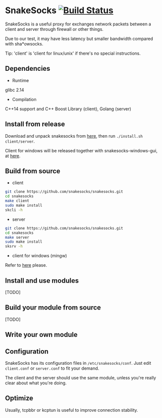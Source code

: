 # SnakeSocks [![Build Status](https://travis-ci.org/SnakeSocks/snakesocks.svg?branch=master)](https://travis-ci.org/SnakeSocks/snakesocks)

SnakeSocks is a useful proxy for exchanges network packets between a client and server through firewall or other things. 

Due to our test, it may have less latency but smaller bandwidth compared with sha*owsocks.

Tip: 'client' is 'client for linux/unix' if there's no special instructions.

## Dependencies

- Runtime

glibc 2.14

- Compilation

C++14 support and C++ Boost Library (client), Golang (server)

## Install from release

Download and unpack snakesocks from [here](https://github.com/snakesocks/snakesocks/releases), then run `./install.sh client/server`.

Client for windows will be released together with snakesocks-windows-gui, at [here](https://github.com/snakesocks/snakesocks-windows).

## Build from source

- client

```sh
git clone https://github.com/snakesocks/snakesocks.git
cd snakesocks
make client
sudo make install
skcli -h
```

- server

```sh
git clone https://github.com/snakesocks/snakesocks.git
cd snakesocks
make server
sudo make install
sksrv -h
```

- client for windows (mingw)

Refer to [here](https://github.com/snakesocks/snakesocks-windows) please.

## Install and use modules

[TODO]

## Build your module from source

[TODO]

## Write your own module

## Configuration

SnakeSocks has its configuration files in `/etc/snakesocks/conf`. Just edit `client.conf` or `server.conf` to fit your demand.

The client and the server should use the same module, unless you're really clear about what you're doing.

## Optimize

Usually, tcpbbr or kcptun is useful to improve connection stability.

